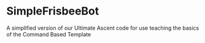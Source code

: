 SimpleFrisbeeBot
================

A simplified version of our Ultimate Ascent code for use teaching the basics of the Command Based Template
